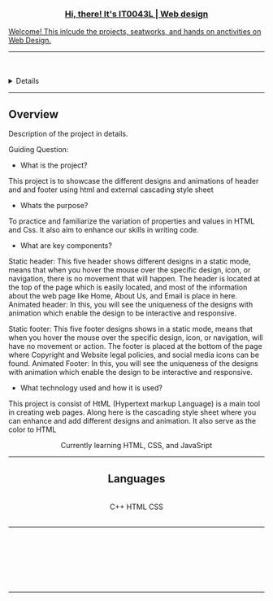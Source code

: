 <a name="readme-top">

<br/>

<br />
<div align="center">
  <a href="https://github.com/chubizy/">
  <h3 align="center">Hi, there! It's IT0043L | Web design</h3>
</div>
  Welcome! This inlcude the projects, seatworks, and hands on anctivities on Web Design.
</div>

<br />


---

<br />
<br />

<details>
  <summary>Table of Contents</summary>
  <ol>
    <li>
      <a href="#overview">Overview</a>
      <ol>
        <li>
          <a href="#key-components">Key Components</a>
        </li>
        <li>
          <a href="#technology">Technology</a>
        </li>
      </ol>
    </li>
    <li>
      <a href="#rule,-practices-and-principles">Rules, Practices and Principles</a>
    </li>
    <li>
      <a href="#resources">Resources</a>
    </li>
  </ol>
</details>

---

## Overview

<!-- The following are just sample -->
Description of the project in details.

Guiding Question:
- What is the project?

This project is to showcase the different designs and animations of header and and footer using html and external cascading style sheet
- Whats the purpose?

To practice and familiarize the variation of properties and values in HTML and Css. It also aim to enhance our skills in writing code.
- What are key components?

Static header: This five header shows different designs in a static mode, means that when you hover the mouse over the specific design, icon, or navigation, there is no movement that will happen. The header is located at the top of the page which is easily located, and most of the information about the web page like Home, About Us, and Email is place in here.
Animated header: In this, you will see the uniqueness of the designs with animation which enable the design to be interactive and responsive.

Static footer: This five footer designs shows in a static mode, means that when you hover the mouse over the specific design, icon, or navigation, will have no movement or action. The footer is placed at the bottom of the page where Copyright and Website legal policies, and social media icons can be found.
Animated Footer: In this, you will see the uniqueness of the designs with animation which enable the design to be interactive and responsive.

- What technology used and how it is used?

This project is consist of HtML (Hypertext markup Language) is a main tool in creating web pages. Along here is the cascading style sheet where you can enhance and add different designs and animation. It also serve as the color to HTML


<div align="center">
 
 Currently learning HTML, CSS, and JavaSript

 </div>
 
 <hr/>
 

<h2 align="center">Languages</h2>
<br/>
<div align="center">
    C++   HTML    CSS<br>
</div>

<br/>
<hr/>

  <br/><br/><br/>
</div>



<br/><br/>

<hr/>

<br/>

<br/>